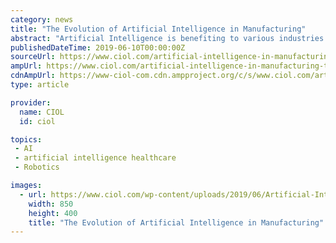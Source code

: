 ```yaml
---
category: news
title: "The Evolution of Artificial Intelligence in Manufacturing"
abstract: "Artificial Intelligence is benefiting to various industries including healthcare, education and manufacturing. But what is Artificial intelligence (AI)? In Layman language, a simulator of human intelligence, which makes the decision after analyzing various ..."
publishedDateTime: 2019-06-10T00:00:00Z
sourceUrl: https://www.ciol.com/artificial-intelligence-in-manufacturing-towards-intelligent-manufacturing/
ampUrl: https://www.ciol.com/artificial-intelligence-in-manufacturing-towards-intelligent-manufacturing/amp/
cdnAmpUrl: https://www-ciol-com.cdn.ampproject.org/c/s/www.ciol.com/artificial-intelligence-in-manufacturing-towards-intelligent-manufacturing/amp/
type: article

provider:
  name: CIOL
  id: ciol

topics:
 - AI
 - artificial intelligence healthcare
 - Robotics

images:
  - url: https://www.ciol.com/wp-content/uploads/2019/06/Artificial-Intelligence-in-Manufacturing-Towards-intelligent-Manufacturing.jpg
    width: 850
    height: 400
    title: "The Evolution of Artificial Intelligence in Manufacturing"
---
```

